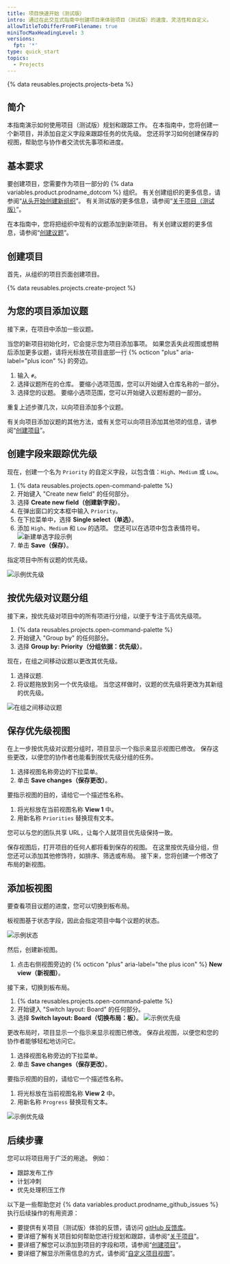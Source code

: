 ```yaml
---
title: 项目快速开始（测试版）
intro: 通过在此交互式指南中创建项目来体验项目（测试版）的速度、灵活性和自定义。
allowTitleToDifferFromFilename: true
miniTocMaxHeadingLevel: 3
versions:
  fpt: '*'
type: quick_start
topics:
  - Projects
---
```


{% data reusables.projects.projects-beta %}

## 简介

本指南演示如何使用项目（测试版）规划和跟踪工作。 在本指南中，您将创建一个新项目，并添加自定义字段来跟踪任务的优先级。 您还将学习如何创建保存的视图，帮助您与协作者交流优先事项和进度。

## 基本要求

要创建项目，您需要作为项目一部分的 {% data variables.product.prodname_dotcom %} 组织。 有关创建组织的更多信息，请参阅“[从头开始创建新组织](/organizations/collaborating-with-groups-in-organizations/creating-a-new-organization-from-scratch)”。 有关测试版的更多信息，请参阅“[关于项目（测试版）](/issues/trying-out-the-new-projects-experience/about-projects)”。

在本指南中，您将把组织中现有的议题添加到新项目。 有关创建议题的更多信息，请参阅“[创建议题](/issues/tracking-your-work-with-issues/creating-an-issue)”。

## 创建项目

首先，从组织的项目页面创建项目。

{% data reusables.projects.create-project %}

## 为您的项目添加议题

接下来，在项目中添加一些议题。

当您的新项目初始化时，它会提示您为项目添加事项。 如果您丢失此视图或想稍后添加更多议题，请将光标放在项目底部一行 {% octicon "plus" aria-label="plus icon" %} 的旁边。

1. 输入 `#`。
2. 选择议题所在的仓库。 要缩小选项范围，您可以开始键入仓库名称的一部分。
3. 选择您的议题。 要缩小选项范围，您可以开始键入议题标题的一部分。

重复上述步骤几次，以向项目添加多个议题。

有关向项目添加议题的其他方法，或有关您可以向项目添加其他项的信息，请参阅“[创建项目](/issues/trying-out-the-new-projects-experience/creating-a-project#adding-items-to-your-project)”。

## 创建字段来跟踪优先级

现在，创建一个名为 `Priority` 的自定义字段，以包含值：`High`、`Medium` 或 `Low`。

1. {% data reusables.projects.open-command-palette %}
2. 开始键入 "Create new field" 的任何部分。
3. 选择 **Create new field（创建新字段）**。
4. 在弹出窗口的文本框中输入 `Priority`。
5. 在下拉菜单中，选择 **Single select（单选）**。
6. 添加 `High`、`Medium` 和 `Low` 的选项。 您还可以在选项中包含表情符号。 ![新建单选字段示例](/assets/images/help/projects/new-single-select-field.png)
7. 单击 **Save（保存）**。

指定项目中所有议题的优先级。

![示例优先级](/assets/images/help/projects/priority_example.png)

## 按优先级对议题分组

接下来，按优先级对项目中的所有项进行分组，以便于专注于高优先级项。

1. {% data reusables.projects.open-command-palette %}
2. 开始键入 "Group by" 的任何部分。
3. 选择 **Group by: Priority（分组依据：优先级）**。

现在，在组之间移动议题以更改其优先级。

1. 选择议题.
2. 将议题拖放到另一个优先级组。 当您这样做时，议题的优先级将更改为其新组的优先级。

![在组之间移动议题](/assets/images/help/projects/move_between_group.gif)

## 保存优先级视图

在上一步按优先级对议题分组时，项目显示一个指示来显示视图已修改。 保存这些更改，以便您的协作者也能看到按优先级分组的任务。

1. 选择视图名称旁边的下拉菜单。
2. 单击 **Save changes（保存更改）**。

要指示视图的目的，请给它一个描述性名称。

1. 将光标放在当前视图名称 **View 1** 中。
2. 用新名称 `Priorities` 替换现有文本。

您可以与您的团队共享 URL，让每个人就项目优先级保持一致。

保存视图后，打开项目的任何人都将看到保存的视图。 在这里按优先级分组，但您还可以添加其他修饰符，如排序、筛选或布局。 接下来，您将创建一个修改了布局的新视图。

## 添加板视图

要查看项目议题的进度，您可以切换到板布局。

板视图基于状态字段，因此会指定项目中每个议题的状态。

![示例状态](/assets/images/help/projects/status_example.png)

然后，创建新视图。

1. 点击右侧视图旁边的 {% octicon "plus" aria-label="the plus icon" %} **New view（新视图）**。

接下来，切换到板布局。

1. {% data reusables.projects.open-command-palette %}
2. 开始键入 "Switch layout: Board" 的任何部分。
3. 选择 **Switch layout: Board（切换布局：板）**。 ![示例优先级](/assets/images/help/projects/example_board.png)

更改布局时，项目显示一个指示来显示视图已修改。 保存此视图，以便您和您的协作者能够轻松地访问它。

1. 选择视图名称旁边的下拉菜单。
2. 单击 **Save changes（保存更改）**。

要指示视图的目的，请给它一个描述性名称。

1. 将光标放在当前视图名称 **View 2** 中。
2. 用新名称 `Progress` 替换现有文本。

![示例优先级](/assets/images/help/projects/project-view-switch.gif)

## 后续步骤

您可以将项目用于广泛的用途。 例如：

- 跟踪发布工作
- 计划冲刺
- 优先处理积压工作

以下是一些帮助您对 {% data variables.product.prodname_github_issues %} 执行后续操作的有用资源：

- 要提供有关项目（测试版）体验的反馈，请访问 [gitHub 反馈库](https://github.com/github/feedback/discussions/categories/issues-feedback)。
- 要详细了解有关项目如何帮助您进行规划和跟踪，请参阅“[关于项目](/issues/trying-out-the-new-projects-experience/about-projects)”。
- 要详细了解您可以添加到项目的字段和项，请参阅“[创建项目](/issues/trying-out-the-new-projects-experience/creating-a-project)”。
- 要详细了解显示所需信息的方式，请参阅“[自定义项目视图](/issues/trying-out-the-new-projects-experience/customizing-your-project-views)”。
